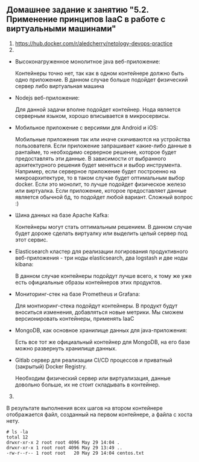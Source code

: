 ## Домашнее задание к занятию "5.2. Применение принципов IaaC в работе с виртуальными машинами"
1. https://hub.docker.com/r/aledcherry/netology-devops-practice
2. 
 - Высоконагруженное монолитное java веб-приложение:

   Контейнеры точно нет, так как в одном контейнере должно быть одно приложение. В данном случае больше подойдет физический сервер либо виртуальная машина
   
 - Nodejs веб-приложение:
 
   Для данной задачи вполне подойдет контейнер. Нода является серверным языком, хорошо вписывается в микросервисы.
   
 - Мобильное приложение c версиями для Android и iOS:
 
   Мобильные приложения так или иначе скичиваются на устройства пользователя. Если приложение запрашивает какие-либо данные в рантайме, то необходимо серверное решение, которое будет предоставлять эти данные. В зависимости от выбранного архитектурного решения будет меняться и выбор инструмента. Например, если серверное приложение будет построенно на микроархитектуре, то в таком случае будет оптимальным выбор docker. Если это монолит, то  лучше подойдет физическое железо или виртуалка. Если приложение, которое предоставляет данные является обычной бд, то подойдет любой вариант. Сложный вопрос :)
   
  - Шина данных на базе Apache Kafka:

    Контейнеры могут стать оптимальным решением. В данном случае будет дороже сделать виртуалку или выделить целый сервер под этот сервис.
    
  - Elasticsearch кластер для реализации логирования продуктивного веб-приложения - три ноды elasticsearch, два logstash и две ноды kibana:
    
    В данном случае контейнеры подойдут лучше всего, к тому же уже есть официальные образы контейнеров этих продуктов.

  - Мониторинг-стек на базе Prometheus и Grafana:

    Для монтиоринг-стека подойдут контейнеры. В продукт будут вноситься изменения, добавляться новые метрики. Мы сможем версионировать контейнеры, применять IaaC

  - MongoDB, как основное хранилище данных для java-приложения:

    Есть все тот же официальный контейнер для MongoDB, на его базе можно развернуть хранилище данных.

  - Gitlab сервер для реализации CI/CD процессов и приватный (закрытый) Docker Registry.
    
    Необходим физический сервер или виртуализация, данные довольно больше, их не стоит складывать в контейнер.

3. 
В результате выполнения всех шагов на втором контейнере отображается файл, созданный на первом контейнере, а файла с хоста нету.
```
# ls -la
total 12
drwxr-xr-x 2 root root 4096 May 29 14:04 .
drwxr-xr-x 1 root root 4096 May 29 13:49 ..
-rw-r--r-- 1 root root   20 May 29 14:04 centos.txt
```
